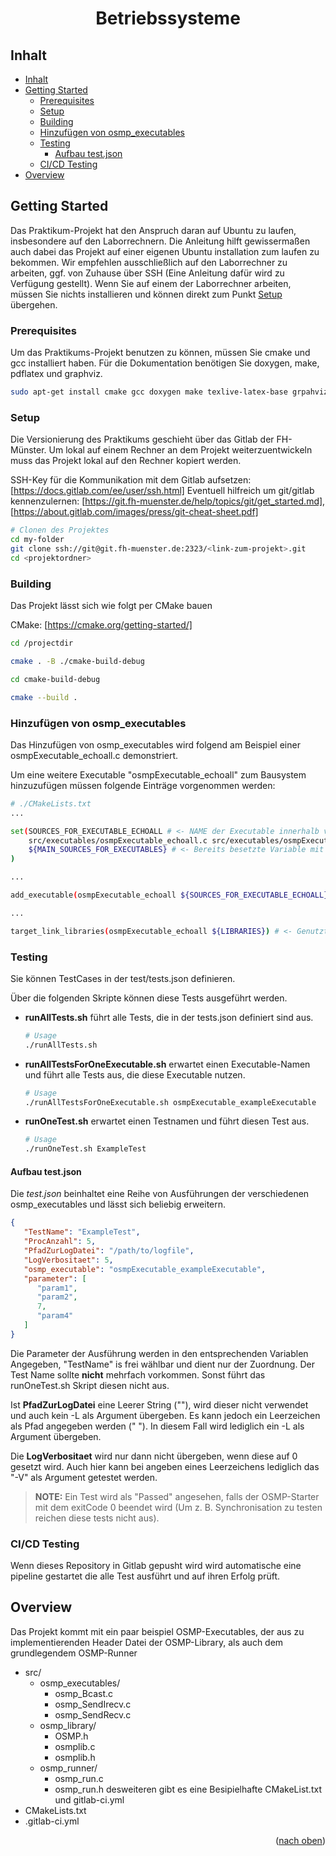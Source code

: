 <a name="readme-top"></a>

<div align="center">
   <h1>
      <b>Betriebssysteme</b>
   </h1>
</div>

## Inhalt

- [Inhalt](#inhalt)
- [Getting Started ](#getting-started-)
  - [Prerequisites](#prerequisites)
  - [Setup](#setup)
  - [Building](#building)
  - [Hinzufügen von osmp\_executables](#hinzufügen-von-osmp_executables)
  - [Testing](#testing)
    - [Aufbau test.json](#aufbau-testjson)
  - [CI/CD Testing](#cicd-testing)
- [Overview ](#overview-)

## Getting Started <a name="getting-started"></a>

Das Praktikum-Projekt hat den Anspruch daran auf Ubuntu zu laufen, insbesondere auf den Laborrechnern. Die Anleitung hilft gewissermaßen auch dabei das Projekt auf einer eigenen Ubuntu installation zum laufen zu bekommen. Wir empfehlen ausschließlich auf den Laborrechner zu arbeiten, ggf. von Zuhause über SSH (Eine Anleitung dafür wird zu Verfügung gestellt). Wenn Sie auf einem der Laborrechner arbeiten, müssen Sie nichts installieren und können direkt zum Punkt [Setup](#setup) übergehen.

### Prerequisites

Um das Praktikums-Projekt benutzen zu können, müssen Sie cmake und gcc installiert haben.
Für die Dokumentation benötigen Sie doxygen, make, pdflatex und graphviz.

```sh
sudo apt-get install cmake gcc doxygen make texlive-latex-base grpahviz
```

### Setup

Die Versionierung des Praktikums geschieht über das Gitlab der FH-Münster. Um lokal auf einem Rechner an dem Projekt weiterzuentwickeln muss das Projekt lokal auf den Rechner kopiert werden.

SSH-Key für die Kommunikation mit dem Gitlab aufsetzen: [https://docs.gitlab.com/ee/user/ssh.html]
Eventuell hilfreich um git/gitlab kennenzulernen: [https://git.fh-muenster.de/help/topics/git/get_started.md], [https://about.gitlab.com/images/press/git-cheat-sheet.pdf]

```sh
# Clonen des Projektes
cd my-folder
git clone ssh://git@git.fh-muenster.de:2323/<link-zum-projekt>.git
cd <projektordner>
```

### Building

Das Projekt lässt sich wie folgt per CMake bauen

CMake: [https://cmake.org/getting-started/]

```sh
cd /projectdir

cmake . -B ./cmake-build-debug

cd cmake-build-debug

cmake --build .
```

### Hinzufügen von osmp_executables

Das Hinzufügen von osmp_executables wird folgend am Beispiel einer osmpExecutable_echoall.c demonstriert.

Um eine weitere Executable "osmpExecutable_echoall" zum Bausystem hinzuzufügen müssen folgende Einträge vorgenommen werden:

```sh
# ./CMakeLists.txt
...

set(SOURCES_FOR_EXECUTABLE_ECHOALL # <- NAME der Executable innerhalb von CMake
    src/executables/osmpExecutable_echoall.c src/executables/osmpExecutable_echoall.h # <- Source und Header Dateien für die Executable
    ${MAIN_SOURCES_FOR_EXECUTABLES} # <- Bereits besetzte Variable mit anderen Dateien, z. B. OSMP.h
) 

...

add_executable(osmpExecutable_echoall ${SOURCES_FOR_EXECUTABLE_ECHOALL} ) # <- Executable bauen lassen

...

target_link_libraries(osmpExecutable_echoall ${LIBRARIES}) # <- Genutzte Bibliotheken linken
```

### Testing

Sie können TestCases in der test/tests.json definieren.

Über die folgenden Skripte können diese Tests ausgeführt werden.

- **runAllTests.sh** führt alle Tests, die in der tests.json definiert sind aus.
  ```sh
  # Usage
  ./runAllTests.sh
  ```
- **runAllTestsForOneExecutable.sh** erwartet einen Executable-Namen und führt alle Tests aus, die diese Executable nutzen.
  ```sh
  # Usage
  ./runAllTestsForOneExecutable.sh osmpExecutable_exampleExecutable
  ```
- **runOneTest.sh** erwartet einen Testnamen und führt diesen Test aus.
  ```sh
  # Usage
  ./runOneTest.sh ExampleTest
  ```

#### Aufbau test.json

Die *test.json* beinhaltet eine Reihe von Ausführungen der verschiedenen osmp_executables und lässt sich beliebig erweitern.

```json
{
   "TestName": "ExampleTest",
   "ProcAnzahl": 5,
   "PfadZurLogDatei": "/path/to/logfile",
   "LogVerbositaet": 5,
   "osmp_executable": "osmpExecutable_exampleExecutable",
   "parameter": [
      "param1",
      "param2",
      7,
      "param4"
   ]
}
```

Die Parameter der Ausführung werden in den entsprechenden Variablen Angegeben, "TestName" is frei wählbar und dient nur der Zuordnung.
Der Test Name sollte **nicht** mehrfach vorkommen. Sonst führt das runOneTest.sh Skript diesen nicht aus.

Ist **PfadZurLogDatei** eine Leerer String (""), wird dieser nicht verwendet und auch kein -L als Argument übergeben.
Es kann jedoch ein Leerzeichen als Pfad angegeben werden (" "). In diesem Fall wird lediglich ein -L als Argument übergeben.

Die **LogVerbositaet** wird nur dann nicht übergeben, wenn diese auf 0 gesetzt wird.
Auch hier kann bei angeben eines Leerzeichens lediglich das "-V" als Argument getestet werden.

>**NOTE:** Ein Test wird als "Passed" angesehen, falls der OSMP-Starter mit dem exitCode 0 beendet wird (Um z. B. Synchronisation zu testen reichen diese tests nicht aus).

### CI/CD Testing

Wenn dieses Repository in Gitlab gepusht wird wird automatische eine pipeline gestartet die alle Test ausführt und auf ihren Erfolg prüft.

## Overview <a name="overview"></a>

Das Projekt kommt mit ein paar beispiel OSMP-Executables, der aus zu implementierenden Header Datei der OSMP-Library, als auch dem grundlegendem OSMP-Runner

- src/
   - osmp_executables/
      - osmp_Bcast.c
      - osmp_SendIrecv.c
      - osmp_SendRecv.c
   - osmp_library/
      - OSMP.h
      - osmplib.c
      - osmplib.h
   - osmp_runner/
      - osmp_run.c
      - osmp_run.h
        desweiteren gibt es eine Besipielhafte CMakeList.txt und gitlab-ci.yml
- CMakeLists.txt
- .gitlab-ci.yml

<p align="right">(<a href="#readme-top">nach oben</a>)</p>

[def]: #inhalt